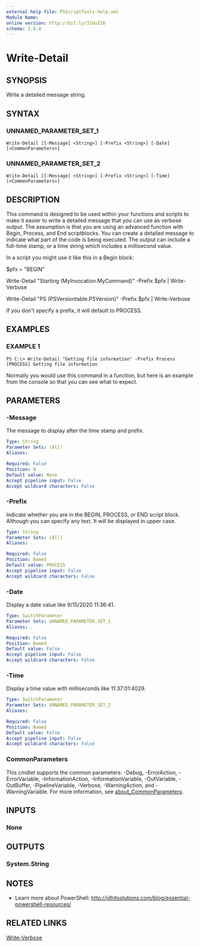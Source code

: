 ```yaml
---
external help file: PSScriptTools-help.xml
Module Name:
online version: http://bit.ly/31UuI26
schema: 2.0.0
---
```


# Write-Detail

## SYNOPSIS
Write a detailed message string.

## SYNTAX

### UNNAMED_PARAMETER_SET_1
```
Write-Detail [[-Message] <String>] [-Prefix <String>] [-Date] [<CommonParameters>]
```

### UNNAMED_PARAMETER_SET_2
```
Write-Detail [[-Message] <String>] [-Prefix <String>] [-Time] [<CommonParameters>]
```

## DESCRIPTION
This command is designed to be used within your functions and scripts to make it easier to write a detailed message that you can use as verbose output.
The assumption is that you are using an advanced function with Begin, Process, and End scriptblocks.
You can create a detailed message to indicate what part of the code is being executed.
The output can include a full-time stamp, or a time string which includes a millisecond value.

In a script you might use it like this in a Begin block:

$pfx = "BEGIN"

Write-Detail "Starting $($MyInvocation.MyCommand)" -Prefix $pfx | Write-Verbose

Write-Detail "PS $($PSVersiontable.PSVersion)" -Prefix $pfx | Write-Verbose

If you don't specify a prefix, it will default to PROCESS.

## EXAMPLES

### EXAMPLE 1
```
PS C:\> Write-Detail "Getting file information" -Prefix Process
[PROCESS] Getting file information
```

Normally you would use this command in a function, but here is an example from the console so that you can see what to expect.

## PARAMETERS

### -Message
The message to display after the time stamp and prefix.

```yaml
Type: String
Parameter Sets: (All)
Aliases:

Required: False
Position: 0
Default value: None
Accept pipeline input: False
Accept wildcard characters: False
```

### -Prefix
Indicate whether you are in the BEGIN, PROCESS, or END script block.
Although you can specify any text.
It will be displayed in upper case.

```yaml
Type: String
Parameter Sets: (All)
Aliases:

Required: False
Position: Named
Default value: PROCESS
Accept pipeline input: False
Accept wildcard characters: False
```

### -Date
Display a date value like 9/15/2020 11:36:41.

```yaml
Type: SwitchParameter
Parameter Sets: UNNAMED_PARAMETER_SET_1
Aliases:

Required: False
Position: Named
Default value: False
Accept pipeline input: False
Accept wildcard characters: False
```

### -Time
Display a time value with milliseconds like 11:37:01:4029.

```yaml
Type: SwitchParameter
Parameter Sets: UNNAMED_PARAMETER_SET_2
Aliases:

Required: False
Position: Named
Default value: False
Accept pipeline input: False
Accept wildcard characters: False
```

### CommonParameters
This cmdlet supports the common parameters: -Debug, -ErrorAction, -ErrorVariable, -InformationAction, -InformationVariable, -OutVariable, -OutBuffer, -PipelineVariable, -Verbose, -WarningAction, and -WarningVariable. For more information, see [about_CommonParameters](http://go.microsoft.com/fwlink/?LinkID=113216).

## INPUTS

### None
## OUTPUTS

### System.String
## NOTES
* Learn more about PowerShell: http://jdhitsolutions.com/blog/essential-powershell-resources/

## RELATED LINKS

[Write-Verbose]()

